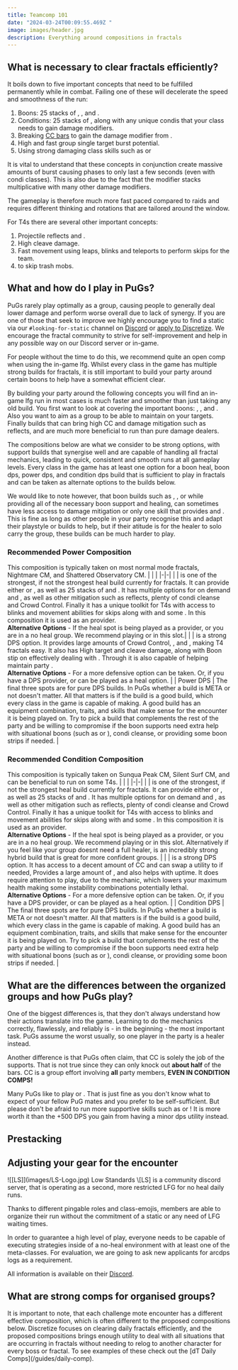 ```yaml
---
title: Teamcomp 101
date: "2024-03-24T00:09:55.469Z "
image: images/header.jpg
description: Everything around compositions in fractals
---
```

 
## What is necessary to clear fractals efficiently?

It boils down to five important concepts that need to be fulfilled permanently while in combat. Failing one of these will decelerate the speed and smoothness of the run:

1. Boons: 25 stacks of <Boon name="Might"/>, <Boon name="Fury"/>, <Boon name="Quickness"/> and <Boon name="Alacrity"/>.
2. Conditions: 25 stacks of <Condition name="Vulnerability"/>, along with any unique condis that your class needs to gain damage modifiers.
3. Breaking [CC bars](guides/cc-distribution) to gain the damage modifier from <Effect name="Exposed"/>.
4. High and fast group single target burst potential.
5. Using strong damaging class skills such as <Skill name="Spider Venom"/> or <Skill name="onewolfpack"/>

<Warning>
It is vital to understand that these concepts in conjunction create massive amounts of burst causing phases to only last a few seconds (even with condi classes). This is also due to the fact that the <Effect name="Exposed"/> modifier stacks multiplicative with many other damage modifiers.

The gameplay is therefore much more fast paced compared to raids and requires different thinking and rotations that are tailored around the <Effect name="Exposed"/> window.
</Warning>

For T4s there are several other important concepts: 

1. Projectile reflects and <Boon name="Stability"/>.
2. High cleave damage.
3. Fast movement using leaps, blinks and teleports to perform skips for the team.
4. <Effect name="Stealth"/> to skip trash mobs.

## What and how do I play in PuGs? 

PuGs rarely play optimally as a group, causing people to generally deal lower damage and perform worse overall due to lack of synergy. If you are one of those that seek to improve we highly encourage you to find a static via our `#looking-for-static` channel on [Discord](https://discord.gg/NpS2gN5) or [apply to Discretize](apply). We encourage the fractal community to strive for self-improvement and help in any possible way on our Discord server or in-game.

For people without the time to do this, we recommend quite an open comp when using the in-game lfg. Whilst every class in the game has multiple strong builds for fractals, it is still important to build your party around certain boons to help have a somewhat efficient clear.

By building your party around the following concepts you will find an in-game lfg run in most cases is much faster and smoother than just taking any old build. You first want to look at covering the important boons: <Boon name="Might" text="25 Might"/>, <Boon name="Fury"/>, <Boon name="Quickness"/> and <Boon name="Alacrity"/>. Also you want to aim as a group to be able to maintain <Condition name="vulnerability" text="25 Vulnerability"/> on your targets. Finally builds that can bring high CC and damage mitigation such as reflects, <Boon name="Aegis"/> and <Boon name="Stability"/> are much more beneficial to run than pure damage dealers.

<Warning>
The compositions below are what we consider to be strong options, with support builds that synergise well and are capable of handling all fractal mechanics, leading to quick, consistent and smooth runs at all gameplay levels. Every class in the game has at least one option for a boon heal, boon dps, power dps, and condition dps build that is sufficient to play in fractals and can be taken as alternate options to the builds below.

We would like to note however, that boon builds such as <Specialization name="Mechanist"/>, <Specialization name="Druid"/>, or <Specialization name="Tempest"/> while providing all of the necessary boon support and healing, can sometimes have less access to damage mitigation or only one skill that provides <Boon name="Stability"/> and <Boon name="Aegis"/>. This is fine as long as other people in your party recognise this and adapt their playstyle or builds to help, but if their atitude is for the healer to solo carry the group, these builds can be much harder to play.
</Warning>

### Recommended Power Composition
This composition is typically taken on most normal mode fractals, Nightmare CM, and Shattered Observatory CM.
| | |
|-|-|
| <Specialization name="Chronomancer" size="big" disable text/> | <BuildLink build="Heal Boon Chronomancer" specialization="Chronomancer"/> is one of the strongest, if not the strongest heal build currently for fractals. It can provide either <Boon name="Alacrity"/> or <Boon name="Quickness"/>, as well as 25 stacks of <Boon name="Might"/> and <Boon name="Fury"/>. It has multiple options for on demand <Boon name="Stability"/> and <Boon name="Aegis"/>, as well as other mitigation such as reflects, plenty of condi cleanse and Crowd Control. Finally it has a unique toolkit for T4s with access to blinks and movement abilities for skips along with <Effect name="Stealth"/> and some <Effect name="Superspeed"/>. In this composition it is used as an <Boon name="Alacrity"/> provider. <br/> **Alternative Options** - If the heal spot is being played as a <Boon name="Quickness"/> provider, or you are in a  no heal group. We recommend playing <BuildLink build="Power Renegade" specialization="Renegade"/> or <Specialization name="Willbender" text="Power Alac Willbender"/> in this slot.|
| <Specialization name="Scrapper" size="big" disable text/> | <BuildLink build="Power Scrapper" specialization="Scrapper"/> is a strong <Boon name="Quickness"/> DPS option. It provides large amounts of Crowd Control, <Effect name="Stealth"/>, and <Effect name="Superspeed"/>, making T4 fractals easy. It also has High target and cleave damage, along with Boon stip on <Skill name="Throw Mine"/> effectively dealing with <Instability name="No Pain, No Gain"/>. Through <Skill name="Blast Gyro"/> it is also capable of helping maintain party <Boon name="Might"/>. <br/> **Alternative Options** - For a more defensive option <BuildLink build="Power Herald" specialization="Herald"/> can be taken. Or, if you have a <Boon name="Alacrity"/> DPS provider, <BuildLink build="Heal Boon Chronomancer" specialization="Chronomancer"/> or <BuildLink build="Heal Firebrand"  specialization="Firebrand"/> can be played as a <Boon name="Quickness"/> heal option. |
| Power DPS | The final three spots are for pure DPS builds. In PuGs whether a build is META or not doesn't matter. All that matters is if the build is a good build, which every class in the game is capable of making. A good build has an equipment combination, traits, and  skills that make sense for the encounter it is being played on. Try to pick a build that complements the rest of the party and be willing to compromise if the boon supports need extra help with situational boons (such as <Boon name="Stability"/> or <Boon name="Aegis"/>), condi cleanse, or providing some boon strips if needed. |

### Recommended Condition Composition
This composition is typically taken on Sunqua Peak CM, Silent Surf CM, and can be beneficial to run on some T4s. 
| | |
|-|-|
| <Specialization name="Chronomancer" size="big" disable text/> | <BuildLink build="Heal Boon Chronomancer" specialization="Chronomancer"/> is one of the strongest, if not the strongest heal build currently for fractals. It can provide either <Boon name="Alacrity"/> or <Boon name="Quickness"/>, as well as 25 stacks of <Boon name="Might"/> and <Boon name="Fury"/>. It has multiple options for on demand <Boon name="Stability"/> and <Boon name="Aegis"/>, as well as other mitigation such as reflects, plenty of condi cleanse and Crowd Control. Finally it has a unique toolkit for T4s with access to blinks and movement abilities for skips along with <Effect name="Stealth"/> and some <Effect name="Superspeed"/>. In this composition it is used as an <Boon name="Alacrity"/> provider. <br/> **Alternative Options** - If the heal spot is being played as a <Boon name="Quickness"/> provider, or you are in a  no heal group. We recommend playing <BuildLink build="Condition Specter" specialization="Specter"/> or <BuildLink build="Condi Alac Renegade" specialization="Renegade"/> in this slot. Alternatively if you feel like your group doesnt need a full healer, <BuildLink build="Celestial Scourge" specialization="Scourge"/> is an incredibly strong hybrid build that is great for more confident groups. |
| <Specialization name="Harbinger" size="big" disable text/> | <BuildLink build="Power Scrapper" specialization="Harbinger"/> is a strong <Boon name="Quickness"/> DPS option. It has access to a decent amount of CC and can swap a utility to <Skill name="Spectral Grasp"/> if needed, Provides a large amount of <Condition name="Vulnerability"/>, and also helps with <Boon name="Might"/> uptime. It does require attention to play, due to the <Effect name="Blight"/> mechanic, which lowers your maximum health making some instability combinations potentially lethal. <br/> **Alternative Options** - For a more defensive option <Specialization name="Herald" text="Condition Quickness Herald"/> can be taken. Or, if you have a <Boon name="Alacrity"/> DPS provider, <BuildLink build="Heal Boon Chronomancer" specialization="Chronomancer"/> or <BuildLink build="Heal Firebrand"  specialization="Firebrand"/> can be played as a <Boon name="Quickness"/> heal option. |
| Condition DPS | The final three spots are for pure DPS builds. In PuGs whether a build is META or not doesn't matter. All that matters is if the build is a good build, which every class in the game is capable of making. A good build has an equipment combination, traits, and  skills that make sense for the encounter it is being played on. Try to pick a build that complements the rest of the party and be willing to compromise if the boon supports need extra help with situational boons (such as <Boon name="Stability"/> or <Boon name="Aegis"/>), condi cleanse, or providing some boon strips if needed. |

## What are the differences between the organized groups and how PuGs play?

One of the biggest differences is, that they don't always understand how their actions translate into the game. Learning to do the mechanics correctly, flawlessly, and reliably is - in the beginning - the most important task. PuGs assume the worst usually, so one player in the party is a healer instead.

Another difference is that PuGs often claim, that CC is solely the job of the supports. That is not true since they can only knock out **about half** of the bars. CC is a group effort involving **all** party members, **EVEN IN CONDITION COMPS!**

Many PuGs like to play <Specialization name="Virtuoso"/> or <Specialization name="Scourge"/>. That is just fine as you don't know what to expect of your fellow PuG mates and you prefer to be self-sufficient. But please don't be afraid to run more supportive skills such as <Skill name="Signet of Humility"/> or <Skill name="Spectral Grasp"/>! It is more worth it than the +500 DPS you gain from having a minor dps utility instead.

## Prestacking

## Adjusting your gear for the encounter

<Card title="Trouble finding groups?">

<Grid>
<GridItem sm="1" md="1">
![[LS]](images/LS-Logo.jpg)
</GridItem>

<GridItem sm="11" md="11">
Low Standards \[LS] is a community discord server, that is operating as a second, more restricted LFG for no heal daily runs.

Thanks to different pingable roles and class-emojis, members are able to organize their run without the commitment of a static or any need of LFG waiting times.

In order to guarantee a high level of play, everyone needs to be capable of executing strategies inside of a no-heal environment with at least one of the meta-classes.
For evaluation, we are going to ask new applicants for arcdps logs as a requirement.

All information is available on their [Discord](https://dsc.gg/low-standards).
</GridItem>
</Grid>
</Card>

## What are strong comps for organised groups?

<Warning>
It is important to note, that each challenge mote encounter has a different effective composition, which is often different to the proposed compositions below. Discretize focuses on clearing daily fractals efficiently, and the proposed compositions brings enough utility to deal with all situations that are occurring in fractals without needing to relog to another character for every boss or fractal. To see examples of these check out the [dT Daily Comps](/guides/daily-comp).
</Warning>
